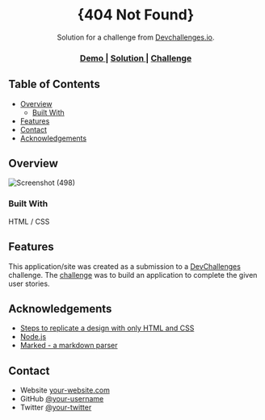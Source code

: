 <h1 align="center">{404 Not Found}</h1>

<div align="center">
   Solution for a challenge from  <a href="http://devchallenges.io" target="_blank">Devchallenges.io</a>.
</div>

<div align="center">
  <h3>
    <a href="[https://{your-demo-link.your-domain}](https://willowy-yeot-604b29.netlify.app/)">
      Demo
    </a>
    <span> | </span>
    <a href="[https://{your-url-to-the-solution}](https://github.com/salmafadlabdulrahman/404-Not-found-page-Challenge)">
      Solution
    </a>
    <span> | </span>
    <a href="https://devchallenges.io/challenges/wBunSb7FPrIepJZAg0sY">
      Challenge
    </a>
  </h3>
</div>


## Table of Contents

- [Overview](#overview)
  - [Built With](#built-with)
- [Features](#features)
- [Contact](#contact)
- [Acknowledgements](#acknowledgements)


## Overview
![Screenshot (498)](https://github.com/salmafadlabdulrahman/404-Not-found-page-Challenge/assets/88597694/f275087d-f853-4063-a4c1-5577965345e0)


### Built With
HTML / CSS

## Features

This application/site was created as a submission to a [DevChallenges](https://devchallenges.io/challenges) challenge. The [challenge](https://devchallenges.io/challenges/wBunSb7FPrIepJZAg0sY) was to build an application to complete the given user stories.


## Acknowledgements

- [Steps to replicate a design with only HTML and CSS](https://devchallenges-blogs.web.app/how-to-replicate-design/)
- [Node.js](https://nodejs.org/)
- [Marked - a markdown parser](https://github.com/chjj/marked)

## Contact

- Website [your-website.com](https://willowy-yeot-604b29.netlify.app/)
- GitHub [@your-username](https://{github.com/salmafadlabdulrahman})
- Twitter [@your-twitter](https://{twitter.com/your-username})
